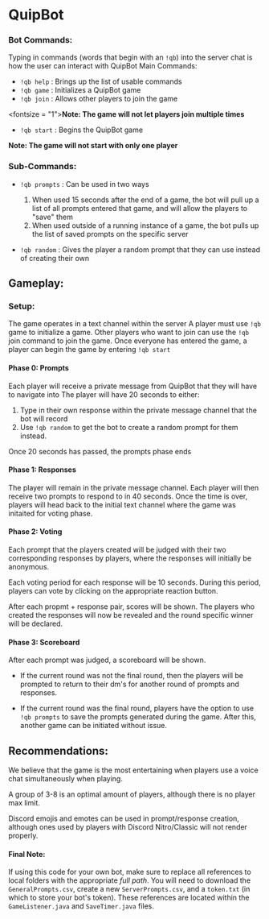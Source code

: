 # QuipBot
 
### Bot Commands:
Typing in commands (words that begin with an `!qb`) into the server chat is how the user can interact with QuipBot
Main Commands:
- `!qb help` : Brings up the list of usable commands
- `!qb game` : Initializes a QuipBot game
- `!qb join` : Allows other players to join the game

<fontsize = "1">**Note: The game will not let players join multiple times**</font>
- `!qb start` : Begins the QuipBot game

**Note: The game will not start with only one player**

### Sub-Commands:
- `!qb prompts` : Can be used in two ways

    1. When used 15 seconds after the end of a game, the bot will pull up a list of all prompts entered that game, and will allow the players to "save" them
    2. When used outside of a running instance of a game, the bot pulls up the list of saved prompts on the specific server

- `!qb random` : Gives the player a random prompt that they can use instead of creating their own

## Gameplay:

### Setup:

The game operates in a text channel within the server 
A player must use `!qb` game to initialize a game. Other players who want to join can use the `!qb` join command to join the game.
Once everyone has entered the game, a player can begin the game by entering `!qb start`

#### Phase 0: Prompts
Each player will receive a private message from QuipBot that they will have to navigate into
The player will have 20 seconds to either:

1. Type in their own response within the private message channel that the bot will record
2. Use `!qb random` to get the bot to create a random prompt for them instead.

Once 20 seconds has passed, the prompts phase ends

#### Phase 1: Responses
The player will remain in the private message channel. Each player will then receive two prompts to respond to in 40 seconds. Once the time is over, players will head back to the initial text channel where the game was initaited for voting phase.

#### Phase 2: Voting
Each prompt that the players created will be judged with their two corresponding responses by players, where the responses will initially be anonymous.

Each voting period for each response will be 10 seconds. During this period, players can vote by clicking on the appropriate reaction button.

After each propmt + response pair, scores will be shown. The players who created the responses will now be revealed and the round specific winner will be declared.

#### Phase 3: Scoreboard
After each prompt was judged, a scoreboard will be shown. 

- If the current round was not the final round, then the players will be prompted to return to their dm's for another round of prompts and responses.

- If the current round was the final round, players have the option to use `!qb prompts` to save the prompts generated during the game. After this, another game can be initiated without issue.
 
## Recommendations:
We believe that the game is the most entertaining when players use a voice chat simultaneously when playing.

A group of 3-8 is an optimal amount of players, although there is no player max limit.

Discord emojis and emotes can be used in prompt/response creation, although ones used by players with Discord Nitro/Classic will not render properly.

#### Final Note:
If using this code for your own bot, make sure to replace all references to local folders with the appropriate *full path*. You will need to download the `GeneralPrompts.csv`, create a new `ServerPrompts.csv`, and a `token.txt` (in which to store your bot's token). These references are located within the `GameListener.java` and `SaveTimer.java` files.
